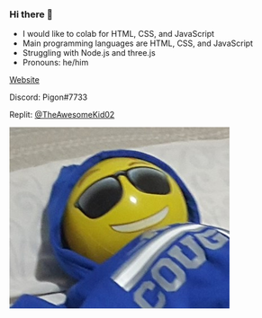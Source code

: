 ### Hi there 👋

- I would like to colab for HTML, CSS, and JavaScript
- Main programming languages are HTML, CSS, and JavaScript
- Struggling with Node.js and three.js
- Pronouns: he/him

[Website](https://theawesomekid02.repl.co)

Discord: Pigon#7733

Replit: [@TheAwesomeKid02](https://replit.com/@TheAwesomeKid02)

<img src="images/person-imitation-small.jpg" />
